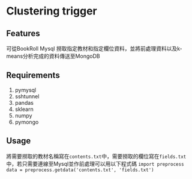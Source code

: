 # Clustering trigger
## Features
可從BookRoll Mysql 撈取指定教材和指定欄位資料，並將前處理資料以及k-means分析完成的資料傳送至MongoDB
## Requirements
1. pymysql
2. sshtunnel
3. pandas
4. sklearn
5. numpy
6. pymongo
## Usage
將需要撈取的教材名稱寫在`contents.txt`中，需要撈取的欄位寫在`fields.txt`中，若只需要連線至Mysql並作前處理可以用以下程式碼
`import preprocess`
`data = preprocess.getdata('contents.txt', 'fields.txt')`
